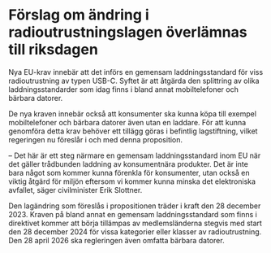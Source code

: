 # Förslag om ändring i radioutrustningslagen överlämnas till riksdagen

Nya EU\-krav innebär att det införs en gemensam laddningsstandard för viss radioutrustning av typen USB\-C. Syftet är att åtgärda den splittring av olika laddnings­standarder som idag finns i bland annat mobiltelefoner och bärbara datorer.

De nya kraven innebär också att konsumenter ska kunna köpa till exempel mobiltelefoner och bärbara datorer även utan en laddare. För att kunna genomföra detta krav behöver ett tillägg göras i befintlig lagstiftning, vilket regeringen nu föreslår i och med denna proposition.

– Det här är ett steg närmare en gemensam laddningsstandard inom EU när det gäller trådbunden laddning av konsumentnära produkter. Det är inte bara något som kommer kunna förenkla för konsumenter, utan också en viktig åtgärd för miljön eftersom vi kommer kunna minska det elektroniska avfallet, säger civilminister Erik Slottner.

Den lagändring som föreslås i propositionen träder i kraft den 28 december 2023\. Kraven på bland annat en gemensam laddningsstandard som finns i direktivet kommer att börja tillämpas av medlemsländerna stegvis med start den 28 december 2024 för vissa kategorier eller klasser av radioutrustning. Den 28 april 2026 ska regleringen även omfatta bärbara datorer.
